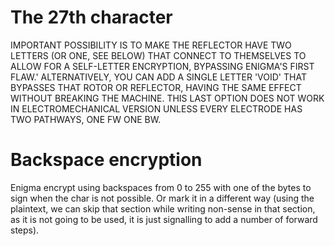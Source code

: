 # The 27th character 
IMPORTANT POSSIBILITY IS TO MAKE THE REFLECTOR HAVE TWO LETTERS (OR ONE, SEE BELOW) THAT CONNECT TO THEMSELVES TO ALLOW FOR 
A SELF-LETTER ENCRYPTION, BYPASSING ENIGMA'S FIRST FLAW.' ALTERNATIVELY, YOU CAN ADD A SINGLE LETTER 'VOID' THAT BYPASSES THAT ROTOR OR REFLECTOR, 
HAVING THE SAME EFFECT WITHOUT BREAKING THE MACHINE. THIS LAST OPTION DOES NOT WORK IN ELECTROMECHANICAL VERSION UNLESS EVERY ELECTRODE HAS TWO PATHWAYS, ONE FW ONE BW.

# Backspace encryption
Enigma encrypt using backspaces from 0 to 255 with one of the bytes to sign when the char is not possible. Or mark it in a different way (using the plaintext, we can skip that section while writing non-sense in that section, as it is not going to be used, it is just signalling to add a number of forward steps).